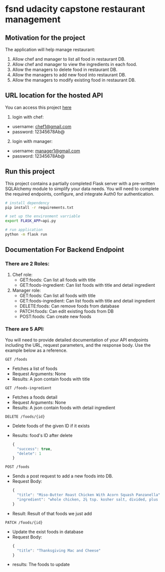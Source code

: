 # fsnd udacity capstone restaurant management

## Motivation for the project

The application will help manage restaurant:
1. Allow chef and manager to list all food in restaurant DB.
2. Allow chef and manager to view the ingredients in each food.
3. Allow the managers to delete food in restaurant DB.
4. Allow the managers to add new food into restaurant DB.
5. Allow the managers to modify existing food in restaurant DB.

## URL location for the hosted API

You can access this project [here](https://fsnd-udacity-capstone.onrender.com/)
1. login with chef: 
- username: chef1@gmail.com
- password: 12345678Ab@
2. login with manager:
- username: manager1@gmail.com
- password: 12345678Ab@

## Run this project

This project contains a partially completed Flask server with a pre-written SQLAlchemy module to simplify your data needs. You will need to complete the required endpoints, configure, and integrate Auth0 for authentication.

```bash
# install dependency
pip install -r requirements.txt

# set up the environment varriable
export FLASK_APP=api.py

# run application
python -m flask run
```

<!-- ## Hosting instructions -->


## Documentation For Backend Endpoint

### There are 2 Roles:

1. Chef role:
    - GET:foods: Can list all foods with title
    - GET:foods-ingredient: Can list foods with title and detail ingredient
2. Manager role:
    - GET:foods: Can list all foods with title
    - GET:foods-ingredient: Can list foods with title and detail ingredient
    - DELETE:foods: Can remove foods from database
    - PATCH:foods: Can edit existing foods from DB
    - POST:foods: Can create new foods

### There are 5 API:

You will need to provide detailed documentation of your API endpoints including the URL, request parameters, and the response body. Use the example below as a reference.

`GET /foods`

- Fetches a list of foods
- Request Arguments: None
- Results: A json contain foods with title

`GET /foods-ingredient`

- Fetches a foods detail
- Request Arguments: None
- Results: A json contain foods with detail ingredient


`DELETE /foods/{id}`

- Delete foods of the given ID if it exists
- Results: food's ID after delete

  ```javascript
  {
    "success": true,
    "delete": 1
  }
  ```

`POST /foods`

- Sends a post request to add a new foods into DB.
- Request Body:
  ```javascript
  {
    "title": "Miso-Butter Roast Chicken With Acorn Squash Panzanella",
    "ingredient": "whole chicken, 2¾ tsp. kosher salt, divided, plus more, 2 small acorn squash"
  }
  ```
- Result: Result of that foods we just add

`PATCH /foods/{id}`

- Update the exist foods in database
- Request Body:
  ```javascript
  {
    "title": "Thanksgiving Mac and Cheese"
  }
  ```
- results: The foods to update